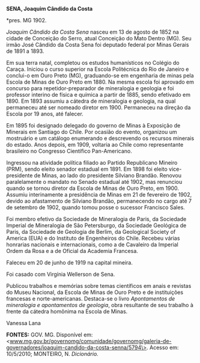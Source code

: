 **SENA, Joaquim Cândido da Costa**

\*pres. MG 1902.

*Joaquim Cândido da Costa Sena* nasceu em 13 de agosto de 1852 na cidade
de Conceição do Serro, atual Conceição do Mato Dentro (MG). Seu irmão
José Cândido da Costa Sena foi deputado federal por Minas Gerais de 1891
a 1893.

Em sua terra natal, completou os estudos humanísticos no Colégio do
Caraça. Iniciou o curso superior na Escola Politécnica do Rio de Janeiro
e conclui-o em Ouro Preto (MG), graduando-se em engenharia de minas pela
Escola de Minas de Ouro Preto em 1880. Na mesma escola foi aprovado em
concurso para repetidor-preparador de mineralogia e geologia e foi
professor interino de física e química a partir de 1885, sendo efetivado
em 1890. Em 1893 assumiu a cátedra de mineralogia e geologia, na qual
permaneceu até ser nomeado diretor em 1900. Permaneceu na direção da
Escola por 19 anos, até falecer.

Em 1895 foi designado delegado do governo de Minas à Exposição de
Minerais em Santiago do Chile. Por ocasião do evento, organizou um
mostruário e um catálogo enumerando e descrevendo os recursos minerais
do estado. Anos depois, em 1909, voltaria ao Chile como representante
brasileiro no Congresso Científico Pan-Americano.

Ingressou na atividade política filiado ao Partido Republicano Mineiro
(PRM), sendo eleito senador estadual em 1891. Em 1898 foi eleito
vice-presidente de Minas, ao lado do presidente Silviano Brandão.
Renovou paralelamente o mandato no Senado estadual até 1902, mas
renunciou quando se tornou diretor da Escola de Minas de Ouro Preto, em
1900. Assumiu interinamente a presidência de Minas em 21 de fevereiro de
1902, devido ao afastamento de Silviano Brandão, permanecendo no cargo
até 7 de setembro de 1902, quando tomou posse o sucessor Francisco
Sales.

Foi membro efetivo da Sociedade de Mineralogia de Paris, da Sociedade
Imperial de Mineralogia de São Petersburgo, da Sociedade Geológica de
Paris, da Sociedade de Geologia de Berlim, da Geological Society of
America (EUA) e do Instituto de Engenheiros do Chile. Recebeu várias
honrarias nacionais e internacionais, como a de Cavaleiro da Imperial
Ordem da Rosa e a de Oficial da Academia Francesa.

Faleceu em 20 de junho de 1919 na capital mineira.

Foi casado com Virgínia Wellerson de Sena.

Publicou trabalhos e memórias sobre temas científicos em anais e
revistas do Museu Nacional, da Escola de Minas de Ouro Preto e de
instituições francesas e norte-americanas. Destaca-se o livro
*Apontamentos de mineralogia e apontamentos de geologia*, obra
resultante de seu trabalho à frente da cátedra homônima na Escola de
Minas.

Vanessa Lana

**FONTES:** GOV. MG. Disponível em:
\<www.mg.gov.br/governomg/comunidade/governomg/galeria-de-governadores/joaquim-candido-da-costa-senna/5794\>.
Acesso em: 10/5/2010; MONTEIRO, N. *Dicionário.*
